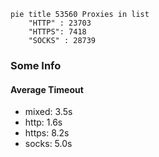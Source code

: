 
```mermaid
pie title 53560 Proxies in list
    "HTTP" : 23703
    "HTTPS": 7418
    "SOCKS" : 28739
```

### Some Info
#### Average Timeout

- mixed: 3.5s
- http: 1.6s
- https: 8.2s
- socks: 5.0s